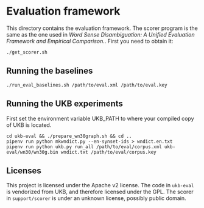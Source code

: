 # Evaluation framework

This directory contains the evaluation framework. The scorer program is the
same as the one used in *Word Sense Disambiguation: A Unified Evaluation
Framework and Empirical Comparison.*. First you need to obtain it:

    ./get_scorer.sh

## Running the baselines

    ./run_eval_baselines.sh /path/to/eval.xml /path/to/eval.key

## Running the UKB experiments

First set the environment variable UKB_PATH to where your compiled copy of UKB
is located.

    cd ukb-eval && ./prepare_wn30graph.sh && cd ..
    pipenv run python mkwndict.py --en-synset-ids > wndict.en.txt
    pipenv run python ukb.py run_all /path/to/eval/corpus.xml ukb-eval/wn30/wn30g.bin wndict.txt /path/to/eval/corpus.key

## Licenses ##

This project is licensed under the Apache v2 license. The code in `ukb-eval` is
vendorized from UKB, and therefore licensed under the GPL. The scorer in
`support/scorer` is under an unknown license, possibly public domain.
